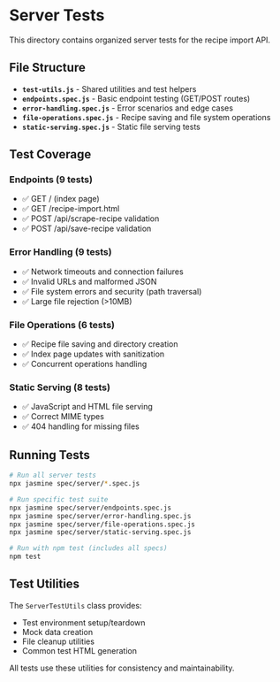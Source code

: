 # Server Tests

This directory contains organized server tests for the recipe import API.

## File Structure

- **`test-utils.js`** - Shared utilities and test helpers
- **`endpoints.spec.js`** - Basic endpoint testing (GET/POST routes)
- **`error-handling.spec.js`** - Error scenarios and edge cases
- **`file-operations.spec.js`** - Recipe saving and file system operations
- **`static-serving.spec.js`** - Static file serving tests

## Test Coverage

### Endpoints (9 tests)
- ✅ GET / (index page)
- ✅ GET /recipe-import.html 
- ✅ POST /api/scrape-recipe validation
- ✅ POST /api/save-recipe validation

### Error Handling (9 tests)
- ✅ Network timeouts and connection failures
- ✅ Invalid URLs and malformed JSON
- ✅ File system errors and security (path traversal)
- ✅ Large file rejection (>10MB)

### File Operations (6 tests)
- ✅ Recipe file saving and directory creation
- ✅ Index page updates with sanitization
- ✅ Concurrent operations handling

### Static Serving (8 tests)
- ✅ JavaScript and HTML file serving
- ✅ Correct MIME types
- ✅ 404 handling for missing files

## Running Tests

```bash
# Run all server tests
npx jasmine spec/server/*.spec.js

# Run specific test suite
npx jasmine spec/server/endpoints.spec.js
npx jasmine spec/server/error-handling.spec.js
npx jasmine spec/server/file-operations.spec.js
npx jasmine spec/server/static-serving.spec.js

# Run with npm test (includes all specs)
npm test
```

## Test Utilities

The `ServerTestUtils` class provides:
- Test environment setup/teardown
- Mock data creation
- File cleanup utilities
- Common test HTML generation

All tests use these utilities for consistency and maintainability.